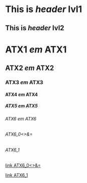 This is *header* lvl1
==============

This is *header* lvl2
------------------

# ATX1 *em* ATX1 #
## ATX2 *em* ATX2 ##
### ATX3 *em* ATX3 ###
#### ATX4 *em* ATX4 ####
##### ATX5 *em* ATX5 #####
###### ATX6 *em* ATX6 ######

###### ATX6_0<>&=
###### ATX6_1

[link ATX6_0<>&=](#ATX6_0<>&=)

[link ATX6_1](#ATX6_1)